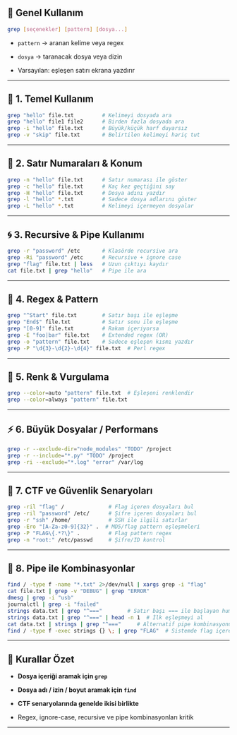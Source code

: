 ## 📌 Genel Kullanım

```bash
grep [seçenekler] [pattern] [dosya...]
```

- `pattern` → aranan kelime veya regex
    
- `dosya` → taranacak dosya veya dizin
    
- Varsayılan: eşleşen satırı ekrana yazdırır
    

---

## 📂 1. Temel Kullanım

```bash
grep "hello" file.txt         # Kelimeyi dosyada ara
grep "hello" file1 file2      # Birden fazla dosyada ara
grep -i "hello" file.txt      # Büyük/küçük harf duyarsız
grep -v "skip" file.txt       # Belirtilen kelimeyi hariç tut
```

---

## 🔢 2. Satır Numaraları & Konum

```bash
grep -n "hello" file.txt      # Satır numarası ile göster
grep -c "hello" file.txt      # Kaç kez geçtiğini say
grep -H "hello" file.txt      # Dosya adını yazdır
grep -l "hello" *.txt         # Sadece dosya adlarını göster
grep -L "hello" *.txt         # Kelimeyi içermeyen dosyalar
```

---

## 🌀 3. Recursive & Pipe Kullanımı

```bash
grep -r "password" /etc       # Klasörde recursive ara
grep -Ri "password" /etc      # Recursive + ignore case
grep "flag" file.txt | less   # Uzun çıktıyı kaydır
cat file.txt | grep "hello"   # Pipe ile ara
```

---

## 📜 4. Regex & Pattern

```bash
grep "^Start" file.txt        # Satır başı ile eşleşme
grep "End$" file.txt          # Satır sonu ile eşleşme
grep "[0-9]" file.txt         # Rakam içeriyorsa
grep -E "foo|bar" file.txt    # Extended regex (OR)
grep -o "pattern" file.txt    # Sadece eşleşen kısmı yazdır
grep -P "\d{3}-\d{2}-\d{4}" file.txt  # Perl regex
```

---

## 🔑 5. Renk & Vurgulama

```bash
grep --color=auto "pattern" file.txt  # Eşleşeni renklendir
grep --color=always "pattern" file.txt
```

---

## ⚡ 6. Büyük Dosyalar / Performans

```bash
grep -r --exclude-dir="node_modules" "TODO" /project
grep -r --include="*.py" "TODO" /project
grep -ri --exclude="*.log" "error" /var/log
```

---

## 🐚 7. CTF ve Güvenlik Senaryoları

```bash
grep -ril "flag" /              # Flag içeren dosyaları bul
grep -ril "password" /etc/      # Şifre içeren dosyaları bul
grep -r "ssh" /home/            # SSH ile ilgili satırlar
grep -Ero "[A-Za-z0-9]{32}" .  # MD5/flag pattern eşleşmeleri
grep -P "FLAG\{.*?\}" .         # Flag pattern regex
grep -n "root:" /etc/passwd     # Şifre/ID kontrol
```

---

## 🧩 8. Pipe ile Kombinasyonlar

```bash
find / -type f -name "*.txt" 2>/dev/null | xargs grep -i "flag"
cat file.txt | grep -v "DEBUG" | grep "ERROR"
dmesg | grep -i "usb"
journalctl | grep -i "failed"
strings data.txt | grep "^==="        # Satır başı === ile başlayan human-readable satırlar
strings data.txt | grep "^===" | head -n 1  # İlk eşleşmeyi al
cat data.txt | strings | grep "^==="     # Alternatif pipe kombinasyonu
find / -type f -exec strings {} \; | grep "FLAG"  # Sistemde flag içeren human-readable stringler
```

---

## 🔹 Kurallar Özet

- **Dosya içeriği aramak için `grep`**
    
- **Dosya adı / izin / boyut aramak için `find`**
    
- **CTF senaryolarında genelde ikisi birlikte**
    
- Regex, ignore-case, recursive ve pipe kombinasyonları kritik
    
---